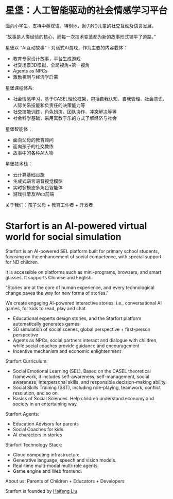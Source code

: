 

# 星堡：人工智能驱动的社会情感学习平台

面向小学生，支持中英双语。特别地，助力ND儿童的社交互动及语言发展。

“故事是人类经验的核心，而每一次技术变革都为新的故事形式铺平了道路。”

星堡以 “AI互动故事“ - 对话式AI游戏，作为主要的内容载体：
* 教育专家设计故事，平台生成游戏
* 社交场景3D模拟，全局视角+第一视角
* Agents as NPCs
* 激励机制与经济学启蒙


星堡课程体系: 
* 社会情感学习，基于CASEL理论框架，包括自我认知、自我管理、社会意识、人际关系技能和负责任的决策能力等
* 社交技能训练，角色扮演、团队协作、冲突解决等等
* 社会科学基础，采用寓教于乐的方式了解经济与社会


星堡智能体：
* 面向父母的教育顾问
* 面向孩子的社交教练
* 故事中的各种AI人物

星堡技术栈：
* 云计算基础设施
* 生成式语言语音视觉模型
* 实时多模态多角色智能体
* 游戏引擎及Web前端

关于我们：孩子父母 + 教育工作者 + 开发者


# Starfort is an AI-powered virtual world for social simulation

Starfort is an AI-powered SEL platform built for primary school students, focusing on the enhancement of social competence, with special support for ND children. 

It is accessible on platforms such as mini-programs, browsers, and smart glasses. It supports Chinese and English.


"Stories are at the core of human experience, and every technological change paves the way for new forms of stories."

We create engaging AI-powered interactive stories, i.e., conversational AI games, for kids to read, play and chat.
* Educational experts design stories, and the Starfort platform automatically generates games
* 3D simulation of social scenes, global perspective + first-person perspective
* Agents as NPCs, social partners interact and dialogue with children, while social coaches provide guidance and encouragement
* Incentive mechanism and economic enlightenment

Starfort Curriculum:
* Social Emotional Learning (SEL). Based on the CASEL theoretical framework, it includes self-awareness, self-management, social awareness, interpersonal skills, and responsible decision-making ability.
* Social Skills Training (SST), including role-playing, teamwork, conflict resolution, and so on.
* Basics of Social Sciences. Help children understand economy and society in an entertaining way.


Starfort Agents:
* Education Advisors for parents
* Social Coaches for kids
* AI characters in stories


Starfort Technology Stack: 
* Cloud computing infrastructure.
* Generative language, speech and vision models.
* Real-time multi-modal multi-role agents.
* Game engine and Web frontend. 

About us: Parents of Children + Educators + Developers


Starfort is founded by [Haifeng Liu](https://www.linkedin.com/in/haifeng-liu/)
